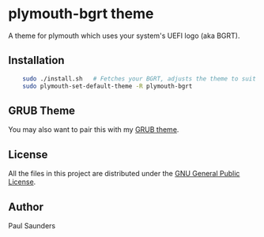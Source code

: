 
# plymouth-bgrt theme

A theme for plymouth which uses your system's UEFI logo (aka BGRT).

## Installation

```sh
    sudo ./install.sh	# Fetches your BGRT, adjusts the theme to suit and installs it.
    sudo plymouth-set-default-theme -R plymouth-bgrt
```

## GRUB Theme

You may also want to pair this with my [GRUB theme](https://github.com/darac/grub-bgrt).

## License

All the files in this project are distributed under the [GNU General Public License](./LICENSE).

## Author

Paul Saunders
